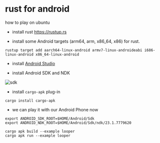 # rust for android

how to play on ubuntu

- install rust https://rustup.rs

- install some Android targets (arm64, arm, x86_64, x86) for rust.
```
rustup target add aarch64-linux-android armv7-linux-androideabi i686-linux-android x86_64-linux-android
```

- install [Android Studio](https://developer.android.com/studio)

- install Android SDK and NDK

![sdk](https://raw.githubusercontent.com/ssrlive/rust_on_android_ios/main/sdk.png)

- install `cargo-apk` plug-in
```
cargo install cargo-apk
```

- we can play it with our Android Phone now
```
export ANDROID_SDK_ROOT=$HOME/Android/Sdk
export ANDROID_NDK_ROOT=$HOME/Android/Sdk/ndk/23.1.7779620
```

```
cargo apk build --example looper
cargo apk run --example looper

```
